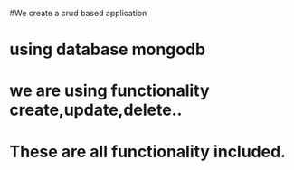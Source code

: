 #We create a crud based application 
# using database mongodb
# we are using functionality create,update,delete..
# These are all functionality included.
